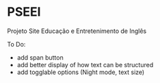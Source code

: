 # PSEEI
Projeto Site Educação e Entretenimento de Inglês

To Do:
- add span button
- add better display of how text can be structured
- add togglable options (Night mode, text size)
